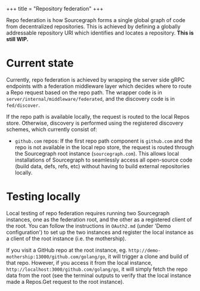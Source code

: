 +++
title = "Repository federation"
+++

Repo federation is how Sourcegraph forms a single global graph of code from decentralized repositories. This is achieved by defining a globally addressable repository URI which identifies and locates a repository. **This is still WIP.**

# Current state

Currently, repo federation is achieved by wrapping the server side gRPC endpoints with a federation middleware layer which decides where to route a Repo request based on the repo path. The wrapper code is in `server/internal/middleware/federated`, and the discovery code is in `fed/discover`.

If the repo path is available locally, the request is routed to the local Repos store. Otherwise, discovery is performed using the registered discovery schemes, which currently consist of:

* `github.com` repos: If the first repo path component is `github.com` and the repo is not available in the local repo store, the request is routed through the Sourcegraph root instance (`sourcegraph.com`). This allows local installations of Sourcegraph to seamlessly access all open-source code (build data, defs, refs, etc) without having to build external repositories locally.


# Testing locally

Local testing of repo federation requires running two Sourcegraph instances, one as the federation root, and the other as a registered client of the root. You can follow the instructions in `OAuth2.md` (under 'Demo configuration') to set up the two instances and register the local instance as a client of the root instance (i.e. the mothership).

If you visit a GitHub repo at the root instance, eg. `http://demo-mothership:13000/github.com/golang/go`, it will trigger a clone and build of that repo. However, if you access it from the local instance, `http://localhost:3000/github.com/golang/go`, it will simply fetch the repo data from the root (see the terminal outputs to verify that the local instance made a Repos.Get request to the root instance).
